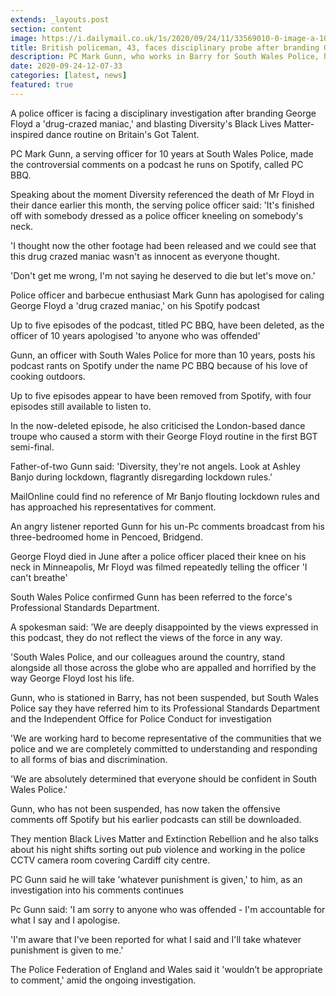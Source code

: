 ```yaml
---
extends: _layouts.post
section: content
image: https://i.dailymail.co.uk/1s/2020/09/24/11/33569010-0-image-a-107_1600944698276.jpg 
title: British policeman, 43, faces disciplinary probe after branding George Floyd a drug-crazed maniac 
description: PC Mark Gunn, who works in Barry for South Wales Police, has apologised after calling George Floyd a drug crazed maniac, on his Spotify podcast, PC BBQ. 
date: 2020-09-24-12-07-33 
categories: [latest, news] 
featured: true 
--- 
```

A police officer is facing a disciplinary investigation after branding George Floyd a 'drug-crazed maniac,' and blasting Diversity's Black Lives Matter-inspired dance routine on Britain's Got Talent.

PC Mark Gunn, a serving officer for 10 years at South Wales Police, made the controversial comments on a podcast he runs on Spotify, called PC BBQ.

Speaking about the moment Diversity referenced the death of Mr Floyd in their dance earlier this month, the serving police officer said: 'It's finished off with somebody dressed as a police officer kneeling on somebody's neck.

'I thought now the other footage had been released and we could see that this drug crazed maniac wasn't as innocent as everyone thought.

'Don't get me wrong, I'm not saying he deserved to die but let's move on.'

Police officer and barbecue enthusiast Mark Gunn has apologised for caling George Floyd a 'drug crazed maniac,' on his Spotify podcast

Up to five episodes of the podcast, titled PC BBQ, have been deleted, as the officer of 10 years apologised 'to anyone who was offended'

Gunn, an officer with South Wales Police for more than 10 years, posts his podcast rants on Spotify under the name PC BBQ because of his love of cooking outdoors.

Up to five episodes appear to have been removed from Spotify, with four episodes still available to listen to. 

In the now-deleted episode, he also criticised the London-based dance troupe who caused a storm with their George Floyd routine in the first BGT semi-final.

Father-of-two Gunn said: 'Diversity, they're not angels. Look at Ashley Banjo during lockdown, flagrantly disregarding lockdown rules.'

MailOnline could find no reference of Mr Banjo flouting lockdown rules and has approached his representatives for comment.

An angry listener reported Gunn for his un-Pc comments broadcast from his three-bedroomed home in Pencoed, Bridgend.

George Floyd died in June after a police officer placed their knee on his neck in Minneapolis, Mr Floyd was filmed repeatedly telling the officer 'I can't breathe'

South Wales Police confirmed Gunn has been referred to the force's Professional Standards Department.

A spokesman said: 'We are deeply disappointed by the views expressed in this podcast, they do not reflect the views of the force in any way.

'South Wales Police, and our colleagues around the country, stand alongside all those across the globe who are appalled and horrified by the way George Floyd lost his life.

Gunn, who is stationed in Barry, has not been suspended, but South Wales Police say they have referred him to its Professional Standards Department and the Independent Office for Police Conduct for investigation

'We are working hard to become representative of the communities that we police and we are completely committed to understanding and responding to all forms of bias and discrimination.

'We are absolutely determined that everyone should be confident in South Wales Police.'

Gunn, who has not been suspended, has now taken the offensive comments off Spotify but his earlier podcasts can still be downloaded.

They mention Black Lives Matter and Extinction Rebellion and he also talks about his night shifts sorting out pub violence and working in the police CCTV camera room covering Cardiff city centre.

PC Gunn said he will take 'whatever punishment is given,' to him, as an investigation into his comments continues

Pc Gunn said: 'I am sorry to anyone who was offended - I'm accountable for what I say and I apologise.

'I'm aware that I've been reported for what I said and I'll take whatever punishment is given to me.' 

The Police Federation of England and Wales said it 'wouldn’t be appropriate to comment,' amid the ongoing investigation. 

